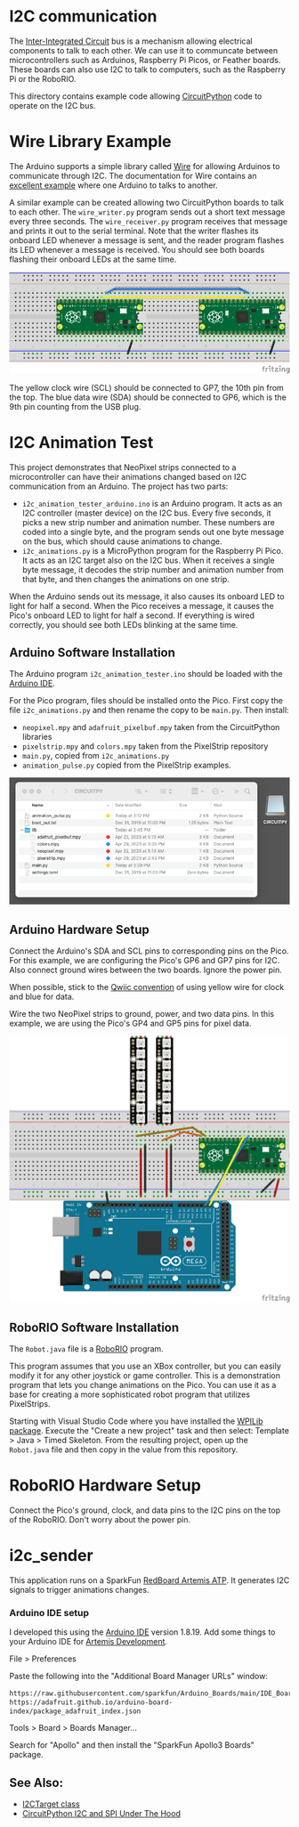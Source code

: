 # I2C communication

The [Inter-Integrated Circuit](https://en.wikipedia.org/wiki/I%C2%B2C) bus is a mechanism allowing electrical components to talk to each other.  We can use it to communcate between microcontrollers such as Arduinos, Raspberry Pi Picos, or Feather boards.  These boards can also use I2C to talk to computers, such as the Raspberry Pi or the RoboRIO.

This directory contains example code allowing [CircuitPython](https://learn.adafruit.com/welcome-to-circuitpython) code to operate on the I2C bus.

# Wire Library Example

The Arduino supports a simple library called [Wire](https://www.arduino.cc/reference/en/language/functions/communication/wire/) for allowing Arduinos to communicate through I2C.  The documentation for Wire contains an [excellent example](https://wiki-content.arduino.cc/en/Tutorial/LibraryExamples/MasterWriter#code) where one Arduino to talks to another.

A similar example can be created allowing two CircuitPython boards to talk to each other.  The `wire_writer.py` program sends out a short text message every three seconds.  The `wire_receiver.py` program receives that message and prints it out to the serial terminal.  Note that the writer flashes its onboard LED whenever a message is sent, and the reader program flashes its LED whenever a message is received.  You should see both boards flashing their onboard LEDs at the same time.

![Wire](img/wire_example_bb.png)

The yellow clock wire (SCL) should be connected to GP7, the 10th pin from the top.  The blue data wire (SDA) should be connected to GP6, which is the 9th pin counting from the USB plug.

# I2C Animation Test

This project demonstrates that NeoPixel strips connected to a microcontroller can have their animations changed based on I2C communication from an Arduino.  The project has two parts:

* `i2c_animation_tester_arduino.ino` is an Arduino program.  It acts as an I2C controller (master device) on the I2C bus.  Every five seconds, it picks a new strip number and animation number. These numbers are coded into a single byte, and the program sends out one byte message on the bus, which should cause animations to change.
* `i2c_animations.py` is a MicroPython program for the Raspberry Pi Pico.  It acts as an I2C target also on the I2C bus.  When it receives a single byte message, it decodes the strip number and animation number from that byte, and then changes the animations on one strip.

When the Arduino sends out its message, it also causes its onboard LED to light for half a  second.  When the Pico receives a message, it causes the Pico's onboard LED to light for half  a second.  If everything is wired correctly, you should see both LEDs blinking at the same time.

## Arduino Software Installation

The Arduino program `i2c_animation_tester.ino` should be loaded with the [Arduino IDE](https://www.arduino.cc/).

For the Pico program, files should be installed onto the Pico.  First copy the file `i2c_animations.py` and then rename the copy to be `main.py`. Then install:
* `neopixel.mpy` and `adafruit_pixelbuf.mpy` taken from the CircuitPython libraries
* `pixelstrip.mpy` and `colors.mpy` taken from the PixelStrip repository
* `main.py`, copied from `i2c_animations.py`
* `animation_pulse.py` copied from the PixelStrip examples.  

![Files](img/i2c_test_files.png)

## Arduino Hardware Setup

Connect the Arduino's SDA and SCL pins to corresponding pins on the Pico.  For this example, we are configuring the Pico's GP6 and GP7 pins for I2C.  Also connect ground wires between the two boards.  Ignore the power pin.

When possible, stick to the [Qwiic convention](https://learn.adafruit.com/introducing-adafruit-stemma-qt/technical-specs) of using yellow wire for clock and blue for data.

Wire the two NeoPixel strips to ground, power, and two data pins.  In this example, we are using the Pico's GP4 and GP5 pins for pixel data.

![Breadboard setup](img/i2c_tester.png)

## RoboRIO Software Installation

The `Robot.java` file is a [RoboRIO](https://www.ni.com/en-us/support/model.roborio.html) program.  

This program assumes that you use an XBox controller, but you can easily modify it for any other joystick or game controller. This is a demonstration program that lets you change animations on the Pico.  You can use it as a base for creating a more sophisticated robot program that utilizes PixelStrips.

Starting with Visual Studio Code where you have installed the [WPILib package](https://docs.wpilib.org/en/stable/docs/zero-to-robot/step-2/index.html).  Execute the "Create a new project" task and then select: Template > Java > Timed Skeleton.  From the resulting project, open up the `Robot.java` file and then copy in the value from this repository.

# RoboRIO Hardware Setup

Connect the Pico's ground, clock, and data pins to the I2C pins on the top of the RoboRIO. Don't worry about the power pin.


# i2c_sender

This application runs on a SparkFun [RedBoard Artemis ATP](https://www.sparkfun.com/products/15442).  It generates I2C signals to trigger animations changes.

### Arduino IDE setup

I developed this using the [Arduino IDE](https://arduino.cc) version 1.8.19. Add some things to your Arduino IDE for [Artemis Development](https://learn.sparkfun.com/tutorials/artemis-development-with-arduino/all).

File > Preferences

Paste the following into the "Additional Board Manager URLs" window:
```
https://raw.githubusercontent.com/sparkfun/Arduino_Boards/main/IDE_Board_Manager/package_sparkfun_index.json
https://adafruit.github.io/arduino-board-index/package_adafruit_index.json
```

Tools > Board > Boards Manager...

Search for "Apollo" and then install the "SparkFun Apollo3 Boards" package.

## See Also:
* [I2CTarget class](https://docs.circuitpython.org/en/latest/shared-bindings/i2ctarget/index.html)
* [CircuitPython I2C and SPI Under The Hood](https://learn.adafruit.com/circuitpython-basics-i2c-and-spi)

